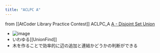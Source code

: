 ```yaml
---
title: "ACLPC A"
---
```


from [[AtCoder Library Practice Contest]]
ACLPC_A
[A - Disjoint Set Union](https://atcoder.jp/contests/practice2/tasks/practice2_a)
- ![image](https://gyazo.com/90008d3d8989fdbce9b701d7f2edc48c/thumb/1000)
- いわゆる[[UnionFind]]
- 木を作ることで効率的に辺の追加と連結かどうかの判断ができる
